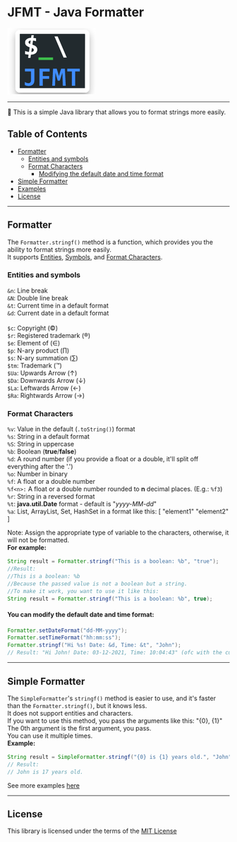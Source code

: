 # JFMT - Java Formatter
<img width="200px" src="./.github/images/logo.png" alt="Logo" title="Logo">
<hr>

🔬 This is a simple Java library that allows you to format strings more easily.<br>

## Table of Contents
- [Formatter](#formatter)<br>
  - [Entities and symbols](#entities-and-symbols)
  - [Format Characters](#format-characters)
    - [Modifying the default date and time format](#you-can-modify-the-default-date-and-time-format)
- [Simple Formatter](#simple-formatter)
- [Examples](docs/FORMAT-EXAMPLES.md)
- [License](#license)

<hr>

## Formatter
The `Formatter.stringf()` method is a function, which provides you the ability to format strings more easily.<br>
It supports [Entities](#entities-and-symbols), [Symbols](#entities-and-symbols), and [Format Characters](#format-characters).
### Entities and symbols
`&n`: Line break<br>
`&N`: Double line break<br>
`&t`: Current time in a default format<br>
`&d`: Current date in a default format<br>
<br>
`$c`: Copyright (©)<br>
`$r`: Registered trademark (®)<br>
`$e`: Element of (∈)<br>
`$p`: N-ary product (∏)<br>
`$s`: N-ary summation (∑)<br>
`$tm`: Trademark (™)<br>
`$Ua`: Upwards Arrow (↑)<br>
`$Da`: Downwards Arrow (↓)<br>
`$La`: Leftwards Arrow (←)<br>
`$Ra`: Rightwards Arrow (→)<br>

### Format Characters
`%v`: Value in the default (`.toString()`) format<br>
`%s`: String in a default format<br>
`%S`: String in uppercase<br>
`%b`: Boolean (**true**/**false**)<br>
`%d`: A round number (if you provide a float or a double, it'll split off everything after the '.')<br>
`%o`: Number in binary<br>
`%f`: A float or a double number<br>
`%f<n>:` A float or a double number rounded to **n** decimal places. (E.g.: `%f3`)<br>
`%r`: String in a reversed format<br>
`%t`: **java.util.Date** format - default is "_yyyy-MM-dd_"<br>
`%a`: List, ArrayList, Set, HashSet in a format like this: [ "element1" "element2" ]

Note: Assign the appropriate type of variable to the characters, otherwise, it will not be formatted.<br>
**For example:**
```java
String result = Formatter.stringf("This is a boolean: %b", "true");
//Result:
//This is a boolean: %b
//Because the passed value is not a boolean but a string.
//To make it work, you want to use it like this:
String result = Formatter.stringf("This is a boolean: %b", true);
```

#### You can modify the default date and time format:
```java
Formatter.setDateFormat("dd-MM-yyyy");
Formatter.setTimeFormat("hh:mm:ss");
Formatter.stringf("Hi %s! Date: &d, Time: &t", "John");
// Result: "Hi John! Date: 03-12-2021, Time: 10:04:43" (ofc with the current date and time)
```

<hr>

## Simple Formatter
The `SimpleFormatter`'s `stringf()` method is easier to use, and it's faster than the `Formatter.stringf()`, but it knows less.<br>
It does not support entities and characters.<br>
If you want to use this method, you pass the arguments like this: "{0}, {1}"<br>
The 0th argument is the first argument, you pass.<br>
You can use it multiple times.<br>
**Example:**
```java
String result = SimpleFormatter.stringf("{0} is {1} years old.", "John", 17);
// Result:
// John is 17 years old.
```
See more examples [here](docs/FORMAT-EXAMPLES.md)

<hr>

## License
This library is licensed under the terms of the [MIT License](LICENSE)